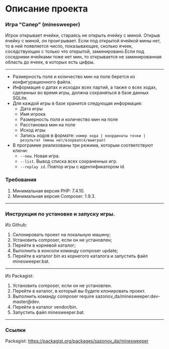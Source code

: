 # Описание проекта
### Игра "Сапер" (minesweeper)
Игрок открывает ячейки, стараясь не открыть ячейку с миной. Открыв ячейку с миной, он проигрывает. Если под открытой ячейкой мины нет, то в ней появляется число, показывающее, сколько ячеек, соседствующих с только что открытой, заминировано.Если под соседними ячейками тоже нет мин, то открывается не заминированная область до ячеек, в которых есть цифры. 
* * *

* Размерность поля и количество мин на поле берется из конфигурационного файла.
* Информация о датах и исходах всех партий, а также о всех ходах, сделанных во время игры, должна сохраняться в базе данных SQLite.
* Для каждой игры в базе хранится следующая информация:
    * Дата игры
    * Имя игрока
    * Размерность поля и количество мин на поле
    * Расстановка мин на поле
    * Исход игры 
    * Запись ходов в формате: 
      `номер хода | координаты точки | результат (мины нет/взорвался/выиграл)`
* В программе реализованы три режима, которым соответствуют ключи:
    * `--new`. Новая игра.
    * `--list`. Вывод списка всех сохраненных игр.
    * `--replay id`. Повтор игры с идентификатором id.

### Требования

1. Минимальная версия PHP: 7.4.10.
2. Минимальная версия Composer: 1.9.3.

* * *

### Инструкция по установке и запуску игры.
Из Github:
 1. Склонировать проект на локальную машину;
 2. Установить composer, если он не установлен;
 3. Перейти в корневой каталог;
 4. Выполнить в консоли команду composer update;
 5. Перейти в каталог bin из корнегого каталога и запустить файл minesweeper.bat.

* * *
Из Packagist:

 1. Установить composer, если он не установлен.
 2. Перейти в каталог, в который вы будете клонировать проект.
 3. Выполнить команду composer require sazonov_da/minesweeper:dev-master@dev.
 4. Перейти в каталог vendor/bin.
 5. Запустить файл minesweeper.bat.
* * *
### Ссылки
Packagist: https://packagist.org/packages/sazonov_da/minesweeper
